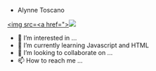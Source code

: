 - Alynne Toscano 

<a href="https://www.instagram.com/alynnetoscano_/?next=%2F" target="_blank"><img src=<a href="><img src="https://img.shields.io/badge/-Instagram-%23E4405F?style=for-the-badge&logo=instagram&logoColor=white" target="_blank"></a>

- 👀 I’m interested in ...
- 🌱 I’m currently learning Javascript and HTML
- 💞️ I’m looking to collaborate on ...
- 📫 How to reach me ...

<!---
alynnetoscano/alynnetoscano is a ✨ special ✨ repository because its `README.md` (this file) appears on your GitHub profile.
You can click the Preview link to take a look at your changes.
--->
